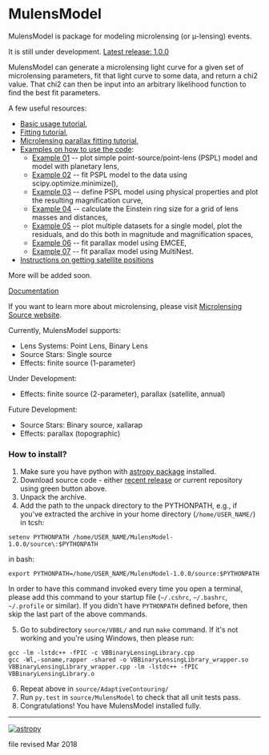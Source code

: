 # MulensModel

<dl>MulensModel is package for modeling microlensing (or &mu;-lensing) 
events. </dl>

It is still under development. [Latest release: 1.0.0](https://github.com/rpoleski/MulensModel/releases/tag/1.0.0)

MulensModel can generate a microlensing light curve for a given set of microlensing parameters, fit that light curve to some data, and return a chi2 value. That chi2 can then be input into an arbitrary likelihood function to find the best fit parameters.

A few useful resources:

* [Basic usage tutorial](https://rpoleski.github.io/MulensModel/tutorial.html),
* [Fitting tutorial](https://rpoleski.github.io/MulensModel/tutorial_fit_pspl.html),
* [Microlensing parallax fitting tutorial](https://rpoleski.github.io/MulensModel/tutorial_fit_pi_E.html),
* [Examples on how to use the code](examples/):
  * [Example 01](examples/example_01_models.py) -- plot simple point-source/point-lens (PSPL) model and model with planetary lens,
  * [Example 02](examples/example_02_fitting.py) -- fit PSPL model to the data using scipy.optimize.minimize(),
  * [Example 03](examples/example_03_mulenssystem.py) -- define PSPL model using physical properties and plot the resulting magnification curve,
  * [Example 04](examples/example_04_einsteinring.py) -- calculate the Einstein ring size for a grid of lens masses and distances,
  * [Example 05](examples/example_05_MB08310.py) -- plot multiple datasets for a single model, plot the residuals, and do this both in magnitude and magnification spaces,
  * [Example 06](examples/example_06_fit_parallax_EMCEE.py) -- fit parallax model using EMCEE,
  * [Example 07](examples/example_07_fit_parallax_MN.py) -- fit parallax model using MultiNest.
* [Instructions on getting satellite positions](documents/Horizons_manual.md)

More will be added soon.

[Documentation](https://rpoleski.github.io/MulensModel/)

If you want to learn more about microlensing, please visit [Microlensing Source website](http://microlensing-source.org/).

Currently, MulensModel supports:
* Lens Systems: Point Lens, Binary Lens
* Source Stars: Single source
* Effects: finite source (1-parameter)

Under Development:
* Effects: finite source (2-parameter), parallax (satellite, annual)

Future Development:
* Source Stars: Binary source, xallarap
* Effects: parallax (topographic)

### How to install?

1. Make sure you have python with [astropy package](http://www.astropy.org/) installed.
2. Download source code - either [recent release](https://github.com/rpoleski/MulensModel/releases) or current repository using green button above. 
3. Unpack the archive.
4. Add the path to the unpack directory to the PYTHONPATH, e.g., if you've extracted the archive in your home directory (``/home/USER_NAME/``) in tcsh:
```
setenv PYTHONPATH /home/USER_NAME/MulensModel-1.0.0/source\:$PYTHONPATH
```
in bash:
```
export PYTHONPATH=/home/USER_NAME/MulensModel-1.0.0/source:$PYTHONPATH
```
In order to have this command invoked every time you open a terminal, please add this command to your startup file (``~/.cshrc``, ``~/.bashrc``, ``~/.profile`` or similar). If you didn't have ``PYTHONPATH`` defined before, then skip the last part of the above commands.

5. Go to subdirectory ```source/VBBL/``` and run ```make``` command. If it's not working and you're using Windows, then please run:
```
gcc -lm -lstdc++ -fPIC -c VBBinaryLensingLibrary.cpp
gcc -Wl,-soname,rapper -shared -o VBBinaryLensingLibrary_wrapper.so VBBinaryLensingLibrary_wrapper.cpp -lm -lstdc++ -fPIC VBBinaryLensingLibrary.o
```
6. Repeat above in ```source/AdaptiveContouring/```
7. Run ```py.test``` in ```source/MulensModel``` to check that all unit tests pass.
8. Congratulations! You have MulensModel installed fully. 

---
[![astropy](http://img.shields.io/badge/powered%20by-AstroPy-orange.svg?style=flat)](http://www.astropy.org/)

file revised Mar 2018

